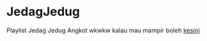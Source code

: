 # JedagJedug
Playlist Jedag Jedug Angkot wkwkw
kalau mau mampir boleh [kesini](https://jj.msync.my.id)
